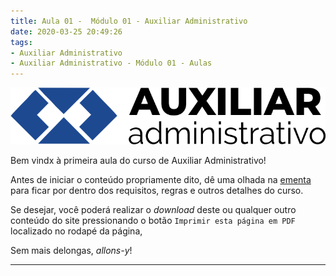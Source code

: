 ```yaml
---
title: Aula 01 -  Módulo 01 - Auxiliar Administrativo
date: 2020-03-25 20:49:26
tags:
- Auxiliar Administrativo
- Auxiliar Administrativo - Módulo 01 - Aulas
---
```


<img src="../../../../assets/media/img/cursos/logo-auxiliar-administrativo-01.png" alt="Auxiliar Administrativo" title="Auxiliar Administrativo" class="img-50  bg-white">

Bem vindx à primeira aula do curso de Auxiliar Administrativo!

Antes de iniciar o conteúdo propriamente dito, dê uma olhada na [ementa](../../../../pages/cursos/administracao.html) para ficar por dentro dos requisitos, regras e outros detalhes do curso.

Se desejar, você poderá realizar o *download* deste ou qualquer outro conteúdo do site pressionando o botão `Imprimir esta página em PDF` localizado no rodapé da página,

Sem mais delongas, *allons-y*!

---
